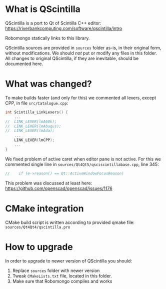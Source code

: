 What is QScintilla
==================

QScintilla is a port to Qt of Scintilla C++ editor:
https://riverbankcomputing.com/software/qscintilla/intro

Robomongo statically links to this library.

QScintilla sources are provided in `sources` folder as-is, in their original form, 
without modifications. We should *not* put or modify any files in this folder.
All changes to original QScintilla, if they are inevitable, should be documented here.

What was changed?
=================

To make builds faster (and only for this) we commented all lexers, except CPP, in file `src/Catalogue.cpp`:

```cpp
int Scintilla_LinkLexers() {
    ...
//	LINK_LEXER(lmA68k);
//	LINK_LEXER(lmAbaqus);
//	LINK_LEXER(lmAda);
    ...
	LINK_LEXER(lmCPP);
	...
}

```

We fixed problem of active caret when editor pane is not active. For this we
commented single line in `sources/Qt4Qt5/qsciscintillabase.cpp`, line 345:

```cpp
//    if (e->reason() == Qt::ActiveWindowFocusReason)
```

This problem was discussed at least here: https://github.com/openscad/openscad/issues/1176

CMake integration
=================

CMake build script is written according to provided qmake file:
`sources/Qt4Qt4/qscintilla.pro`


How to upgrade
==============

In order to upgrade to newer version of QScintilla you should:

1. Replace `sources` folder with newer version 
2. Tweak `CMakeLists.txt` file, located in this folder.
3. Make sure that Robomongo compiles and works 
